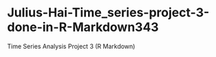 # Julius-Hai-Time_series-project-3-done-in-R-Markdown343
 Time Series Analysis Project 3  (R Markdown)
